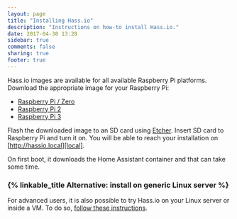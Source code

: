 ```yaml
---
layout: page
title: "Installing Hass.io"
description: "Instructions on how-to install Hass.io."
date: 2017-04-30 13:28
sidebar: true
comments: false
sharing: true
footer: true
---
```


Hass.io images are available for all available Raspberry Pi platforms. Download the appropriate image for your Raspberry Pi:

 - [Raspberry Pi / Zero][pi1]
 - [Raspberry Pi 2][pi2]
 - [Raspberry Pi 3][pi3]

Flash the downloaded image to an SD card using [Etcher]. Insert SD card to Raspberry Pi and turn it on. You will be able to reach your installation on [http://hassio.local][local].

On first boot, it downloads the Home Assistant container and that can take some time.

### {% linkable_title Alternative: install on generic Linux server %}

For advanced users, it is also possible to try Hass.io on your Linux server or inside a VM. To do so, [follow these instructions][linux].

[Etcher]: https://etcher.io/
[pi1]: https://github.com/home-assistant/hassio-build/releases/download/0.7/resinos-hassio-0.7-raspberrypi.img.bz2
[pi2]: https://github.com/home-assistant/hassio-build/releases/download/0.7/resinos-hassio-0.7-raspberrypi2.img.bz2
[pi3]: https://github.com/home-assistant/hassio-build/releases/download/0.7/resinos-hassio-0.7-raspberrypi3.img.bz2
[linux]: https://github.com/home-assistant/hassio-build/tree/master/install
[local]: http://hassio.local:8123
